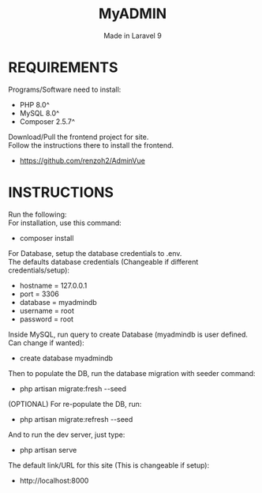 <span align="center">
<h1>MyADMIN</h1>
<p>Made in Laravel 9</p>
</span>

# REQUIREMENTS

Programs/Software need to install:

-   PHP 8.0^
-   MySQL 8.0^
-   Composer 2.5.7^

Download/Pull the frontend project for site. <br>
Follow the instructions there to install the frontend.

-   https://github.com/renzoh2/AdminVue

# INSTRUCTIONS

Run the following: <br>
For installation, use this command:

-   composer install

For Database, setup the database credentials to .env. <br>
The defaults database credentials (Changeable if different credentials/setup):

-   hostname = 127.0.0.1
-   port = 3306
-   database = myadmindb
-   username = root
-   password = root

Inside MySQL, run query to create Database (myadmindb is user defined. Can change if wanted):

-   create database myadmindb

Then to populate the DB, run the database migration with seeder command:

-   php artisan migrate:fresh --seed

(OPTIONAL) For re-populate the DB, run:

-   php artisan migrate:refresh --seed

And to run the dev server, just type:

-   php artisan serve

The default link/URL for this site (This is changeable if setup):

-   http://localhost:8000
